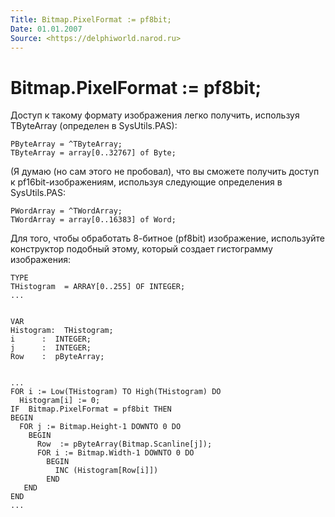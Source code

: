 ```yaml
---
Title: Bitmap.PixelFormat := pf8bit;
Date: 01.01.2007
Source: <https://delphiworld.narod.ru>
---
```



Bitmap.PixelFormat := pf8bit;
=============================

Доступ к такому формату изображения легко получить, используя TByteArray
(определен в SysUtils.PAS):

    PByteArray = ^TByteArray;
    TByteArray = array[0..32767] of Byte;

(Я думаю (но сам этого не пробовал), что вы сможете получить доступ к
pf16bit-изображениям, используя следующие определения в SysUtils.PAS:

    PWordArray = ^TWordArray;
    TWordArray = array[0..16383] of Word; 

Для того, чтобы обработать 8-битное (pf8bit) изображение, используйте
конструктор подобный этому, который создает гистограмму изображения:

    TYPE
    THistogram  = ARRAY[0..255] OF INTEGER;
    ...
     
     
    VAR
    Histogram:  THistogram;
    i      :  INTEGER;
    j      :  INTEGER;
    Row    :  pByteArray;
     
     
    ...
    FOR i := Low(THistogram) TO High(THistogram) DO
      Histogram[i] := 0;
    IF  Bitmap.PixelFormat = pf8bit THEN 
    BEGIN
      FOR j := Bitmap.Height-1 DOWNTO 0 DO
        BEGIN
          Row  := pByteArray(Bitmap.Scanline[j]);
          FOR i := Bitmap.Width-1 DOWNTO 0 DO
            BEGIN
              INC (Histogram[Row[i]])
            END
       END
    END
    ...

